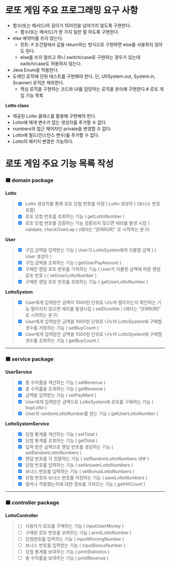 # 로또 게임 주요 프로그래밍 요구 사항
- 함수(또는 메서드)의 길이가 15라인을 넘어가지 않도록 구현한다.
    - 함수(또는 메서드)가 한 가지 일만 잘 하도록 구현한다.
- else 예약어를 쓰지 않는다.
    - 힌트: if 조건절에서 값을 return하는 방식으로 구현하면 else를 사용하지 않아도 된다.
    - else를 쓰지 말라고 하니 switch/case로 구현하는 경우가 있는데 switch/case도 허용하지 않는다.
- Java Enum을 적용한다.
- 도메인 로직에 단위 테스트를 구현해야 한다. 단, UI(System.out, System.in, Scanner) 로직은 제외한다.
    - 핵심 로직을 구현하는 코드와 UI를 담당하는 로직을 분리해 구현한다.# 로또 게임 기능 목록

**Lotto class**
- 제공된 Lotto 클래스를 활용해 구현해야 한다.
- Lotto에 매개 변수가 없는 생성자를 추가할 수 없다.
- numbers의 접근 제어자인 private을 변경할 수 없다.
- Lotto에 필드(인스턴스 변수)를 추가할 수 없다.
- Lotto의 패키지 변경은 가능하다.

# 로또 게임 주요 기능 목록 작성
### 🟧 domain package
**Lotto**
>- [x] Lotto 생성자를 통해 로또 당첨 번호를 저장 ( Lotto 생성자 ) (보너스 번호 포함) 
>- [x] 로또 당첨 번호를 조회하는 기능 ( getLottoNumber )
>- [x] 로또 당첨 번호를 검증하는 기능 검증되지 않으면 에러를 발생 시킴 ( validate, checkOverLap ) (에러는 "[ERROR]" 로 시작하는 문구)

**User**
>- [x] 구입 금액을 입력받는 기능 ( User가 LottoSystem에게 지불할 금액 ) ( User 생성자 )
>- [x] 구입 금액을 조회하는 기능 ( getUserPayAmount )
>- [x] 구매한 랜덤 로또 번호를 기억하는 기능 ( User가 지불한 금액에 따른 랜덤 로또 번호 ) ( setUserLottoNumber )
>- [x] 구매한 랜덤 로또 번호를 조회하는 기능 ( getUserLottoNumber )

**LottoSystem**
>- [x] User에게 입력받은 금액이 1000원 단위로 나누어 떨어지는지 확인하는 기능 떨어지지 않으면 에러를 발생시킴 ( setDivisible ) (에러는 "[ERROR]" 로 시작하는 문구)
>- [x] User에게 입력받은 금액을 1000원 단위로 나누어 LottoSystem에 구매할 갯수를 저장하는 기능 ( setBuyCount )
>- [x] User에게 입력받은 금액을 1000원 단위로 나누어 LottoSystem에 구매할 갯수를 조회하는 기능 ( getBuyCount )


*****
### 🟧 service package
**UserService**
>- [x] 총 수익률을 계산하는 기능 ( setRevenue )
>- [x] 총 수익률을 조회하는 기능 ( getRevenue )
>- [x] 금액을 입력받는 기능 ( setPayMent )
>- [x] User에게 입력받은 금액으로 LottoSystem에 로또를 구매하는 기능 ( buyLotto )
>- [x] User의 randomLottoNumber를 얻는 기능 ( getUserLottoNumber )
 
**LottoSystemService**
>- [x] 당첨 통계를 계산하는 기능 ( setTotal )
>- [x] 당첨 통계를 조회하는 기능 ( getTotal )
>- [x] 입력 받은 금액으로 랜덤 번호를 생성하는 기능 ( setRandomLottoNumbers )
>- [x] 랜덤 번호를 각 정렬하는 기능 ( setRandomLottoNumbers 내부 )
>- [x] 당첨 번호를 입력하는 기능 ( setAnswerLottoNumbers )
>- [x] 보너스 번호를 입력하는 기능 ( setBonusLottoNumbers )
>- [x] 당첨 번호와 보너스 번호를 저장하는 기능 ( saveLottoNumbers )
>- [x] 얼마나 적중했는지에 대한 정보를 가져오는 기능 ( getHitCount )

*****
### 🟧 controller package
**LottoController**
>- [ ] 사용자가 로또를 구매하는 기능 ( inputUserMoney )
>- [ ] 구매된 로또 번호를 보여주는 기능 ( printLottoNumber )
>- [ ] 당첨번호를 입력하는 기능 ( inputWinningNumber )
>- [ ] 보너스 번호를 입력받는 기능 ( inputBonusNumber )
>- [ ] 당첨 통계를 보여주는 기능 ( printStatistics )
>- [ ] 총 수익률을 보여주는 기능 ( printRevenue )